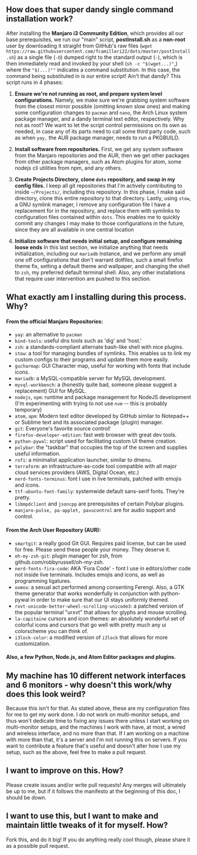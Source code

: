 
## How does that super dandy single command installation work?
After installing the **Manjaro i3 Community Edition**, which provides all our base prerequisites, we run our "main" script, **postInstall.sh** as a **non-root** user by downloading it straight from GitHub's raw files (`wget https://raw.githubusercontent.com/fcamilleri22/dots/master/postInstall.sh`) as a single file (`-O`) dumped right to the standard output (`-`), which is then immediately read and invoked by your shell (`sh -c "$(wget...)"`,) where the `"$(...)""` indicates a command substitution. In this case, the command being substituted in is our entire script! Ain't that dandy? This script runs in 4 phases:

1. **Ensure we're not running as root, and prepare system level configurations.** Namely, we make sure we're grabbing system software from the closest mirror possible (omitting known slow ones) and making some configuration changes to `pacman` and `nano`, the Arch Linux system package manager, and a dandy terminal text editor, respectively. Why not as root? We want to let the script control permissions on its own as needed, in case any of its parts need to call some third party code, such as when `yay,` the AUR package manager, needs to run a PKGBUILD.

2. **Install software from repositories.** First, we get any system software from the Manjaro repositories and the AUR, then we get other packages from other package managers, such as Atom plugins for atom, some nodejs cli utilities from npm, and any others.

3. **Create Projects Directory, clone `dots` repository, and swap in my config files.** I keep all git repositories that I'm actively contributing to inside `~/Projects/`, including this repository. In this phase, I make said directory, clone this entire repository to that directory. Lastly, using `stow`, a GNU symlink manager, I remove any configuration file I have a replacement for in the repository, and replace them with symlinks to configuration files contained within `dots`. This enables me to quickly commit any changes I may make to those configurations in the future, since they are all available in one central location

4. **Initialize software that needs initial setup, and configure remaining loose ends** In this last section, we initialize anything that needs initialization, including our `mariadb` instance, and we perform any small one off configurations that don't warrant dotfiles, such a small firefox theme fix, setting a default theme and wallpaper, and changing the shell to `zsh`, my preferred default terminal shell. Also, any other installations that require user intervention are pushed to this section.


## What exactly am I installing during this process. Why?

#### From the official Manjaro Repositories:

- `yay`: an alternative to `pacman`
- `bind-tools`: useful dns tools such as 'dig' and 'host.'
- `zsh`: a standards-compliant alternate bash-like shell with nice plugins.
- `stow`: a tool for managing bundles of symlinks. This enables us to link my custom configs to their programs and update them more easily.
- `gucharmap`: GUI Character map, useful for working with fonts that include icons.
- `mariadb`: a MySQL-compatible server for MySQL development.
- `mysql-workbench`: a (honestly quite bad, someone please suggest a replacement) GUI for MySQL.
- `nodejs`, `npm`: runtime and package management for NodeJS development (I'm experimenting with trying to not use `nvm` -- this is probably temporary)
- `atom`, `apm`: Modern text editor developed by GitHub similar to Notepad++ or Sublime text and its associated package (plugin) manager.
- `git`: Everyone's favorite source control!
- `firefox-developer-edition`: fast web browser with great dev tools.
- `python-pywal`: script used for facilitating custom UI theme creation.
- `polybar`: the "taskbar" that occupies the top of the screen and supplies useful information.
- `rofi`: a minimalist application launcher, similar to dmenu.
- `terraform`: an infrastructure-as-code tool compatible with all major cloud services providers (AWS, Digital Ocean, etc.)
- `nerd-fonts-terminus`: font I use in live terminals, patched with emojis and icons.
- `ttf-ubuntu-font-family`: systemwide default sans-serif fonts. They're pretty.
- `libmpdclient` and `jsoncpp` are prerequisites of certain Polybar plugins.
- `manjaro-pulse, pa-applet, pavucontrol` are for audio support and control.



#### From the Arch User Repository (AUR):

- `smartgit`: a really good Git GUI. Requires paid license, but can be used for free. Please send these people your money. They deserve it.
- `oh-my-zsh-git`: plugin manager for zsh, from github.com/robbyrussell/oh-my-zsh.
- `nerd-fonts-fira-code`: AKA 'Fura Code' - font I use in editors/other code not inside live terminals. Includes emojis and icons, as well as programming ligatures.
- `oomox`: a sexual act performed among consenting Ferengi. Also, a GTK theme generator that works wonderfully in conjunction with python-pywal in order to make sure that our UI stays uniformly themed.
- `rxvt-unicode-better-wheel-scrolling-unicode3`: a patched version of the popular terminal "urxvt" that allows for glyphs and mouse scrolling.
- `la-capitaine` cursors and icon themes: an absolutely wonderful set of colorful icons and cursors that go well with pretty much any ui colorscheme you can think of.
- `i3lock-color`: a modified version of `i3lock` that allows for more customization.

#### Also, a few Python, Node.js, and Atom Editor packages and plugins.

## My machine has 10 different network interfaces and 6 monitors - why doesn't this work/why does this look weird?
Because this isn't for that. As stated above, these are my configuration files for me to get my work done. I do not work on multi-monitor setups, and thus won't dedicate time to fixing any issues there unless I start working on multi-monitor setups, and the machines I work with have, at most, a wired and wireless interface, and no more than that. If I am working on a machine with more than that, it's a server and I'm not running this on servers. If you want to contribute a feature that's useful and doesn't alter how I use my setup, such as the above, feel free to make a pull request.

## I want to improve on this. How?
Please create issues and/or write pull requests! Any merges will ultimately be up to me, but if it follows the manifesto at the beginning of this doc, I should be down.

## I want to use this, but I want to make and maintain little tweaks of it for myself. How?
Fork this, and do it big! If you do anything really cool though, please share it as a possible pull request.
